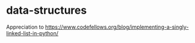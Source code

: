 # data-structures

Appreciation to https://www.codefellows.org/blog/implementing-a-singly-linked-list-in-python/

